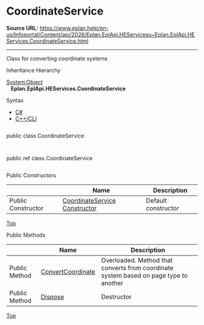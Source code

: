 # CoordinateService

**Source URL:** https://www.eplan.help/en-us/Infoportal/Content/api/2026/Eplan.EplApi.HEServicesu~Eplan.EplApi.HEServices.CoordinateService.html

---

Class for converting coordinate systems

Inheritance Hierarchy

[System.Object](#)  
   **Eplan.EplApi.HEServices.CoordinateService**

Syntax

- [C#](#i-syntax-CS)
- [C++/CLI](#i-syntax-CPP2005)

```
```
public class CoordinateService
```
```

```
```
public ref class CoordinateService
```
```



Public Constructors

|  | Name | Description |
| --- | --- | --- |
| Public Constructor | [CoordinateService Constructor](Eplan.EplApi.HEServicesu~Eplan.EplApi.HEServices.CoordinateService~_ctor.html) | Default constructor |

[Top](#top)




Public Methods

|  | Name | Description |
| --- | --- | --- |
| Public Method | [ConvertCoordinate](Eplan.EplApi.HEServicesu~Eplan.EplApi.HEServices.CoordinateService~ConvertCoordinate.html) | Overloaded. Method that converts from coordinate system based on page type to another |
| Public Method | [Dispose](Eplan.EplApi.HEServicesu~Eplan.EplApi.HEServices.CoordinateService~Dispose().html) | Destructor |

[Top](#top)
